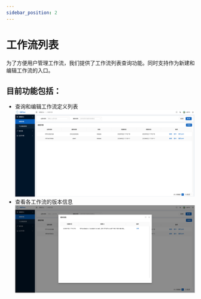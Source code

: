 ```yaml
---
sidebar_position: 2
---
```


# 工作流列表
为了方便用户管理工作流，我们提供了工作流列表查询功能。同时支持作为新建和编辑工作流的入口。

## 目前功能包括：
  * 查询和编辑工作流定义列表
    ![](assets/definition-list.png)
  * 查看各工作流的版本信息
    ![](assets/definition-version-list.png)



